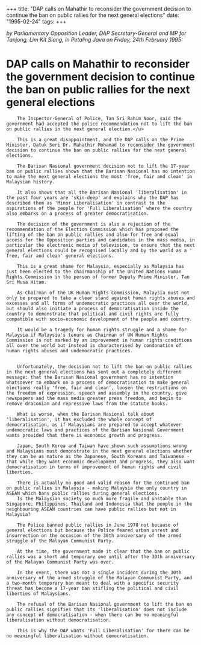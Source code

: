 +++ 
title: "DAP calls on Mahathir to reconsider the government decision to continue the ban on public rallies for the next general elections"
date: "1995-02-24"
tags:
+++

_by Parliamentary Opposition Leader, DAP Secretary-General and MP for Tanjong, Lim Kit Siang, in Petaling Java on Friday, 24th February 1995:_

# DAP calls on Mahathir to reconsider the government decision to continue the ban on public rallies for the next general elections

		The Inspector-General of Police, Tan Sri Rahim Noor, said the government had accepted the police recommendation not to lift the ban on public rallies in the next general election.</u>

		This is a great disappointment, and the DAP calls on the Prime Minister, Datuk Seri Dr. Mahathir Mohamad to reconsider the government decision to continue the ban on public rallies for the next general elections.

		The Barisan Nasional government decision not to lift the 17-year ban on public rallies shows that the Barisan Nasional has no intention to make the next general elections the most 'free, fair and clean' in Malaysian history.

		It also shows that all the Barisan Nasional ‘liberalisation' in the past four years are 'skin-deep' and explains why the DAP has described them as 'Minor Liberalisation' in contrast to the aspirations of the people for 'Full Liberalisation’ where the country also embarks on a process of greater democratisation.

		The decision of the government is also a rejection of the recommendation of the Election Commission which has proposed the lifting of the ban on public rallies and also for free and equal access for the Opposition parties and candidates in the mass media, in particular the electronic media of television, to ensure that the next general elections could be recognised locally and by the world as a ' free, fair and clean' general elections.

		This is a great shame for Malaysia, especially as Malaysia has just been elected to the chairmanship of the United Nations Human Rights Commission in the person of former Deputy Prime Minister, Tan Sri Musa Hitam.

		As Chairman of the UK Human Rights Commission, Malaysia must not only be prepared to take a clear stand against human rights abuses and excesses and all forms of undemocratic practices all over the world, but should also initiate a process of democratisation inside the country to demonstrate that political and civil rights are fully compatible with socio-economic development of the people and country.

		It would be a tragedy for human rights struggle and a shame for Malaysia if Malaysia's tenure as Chairman of UN Human Rights Commission is not marked by an improvement in human rights conditions all over the world but instead is characterised by condonation of human rights abuses and undemocratic practices.


		Unfortunately, the decision not to lift the ban on public rallies in the next general elections has sent out a completely different message: that the Barisan Nasional government has no intention whatsoever to embark on a process of democratisation to make general elections really 'free, fair and clean’, loosen the restrictions on the freedom of expression, speech and assembly in the country, give newspapers and the mass media greater press freedom, and begin to remove draconian and repressive laws from the statute books.

		What is worse, when the Barisan Nasional talk about 'liberalisation', it has excluded the whole concept of democratisation, as if Malaysians are prepared to accept whatever undemocratic laws and practices of the Barisan Nasional Government wants provided that there is economic growth and progress.

		Japan, South Korea and Taiwan have shown such assumptions wrong and Malaysians must demonstrate in the next general elections whether they can be as mature as the Japanese, South Koreans and Taiwanese - that while they want economic development and progress, they also want democratisation in terms of improvement of human rights and civil liberties.

		There is actually no good and valid reason for the continued ban on public rallies in Malaysia - making Malaysia the only country in ASEAN which bans public rallies during general elections.
		Is the Malaysian society so much more fragile and unstable than Singapore, Philippines, Thailand and Indonesia that the people in the neighbouring ASEAN countries can have public rallies but not in Malaysia?

		The Police banned public rallies in June 1978 not because of general elections but because the Police feared urban unrest and insurrection on the occasion of the 30th anniversary of the armed struggle of the Malayan Communist Party.

		At the time, the government made it clear that the ban on public rallies was a short and temporary one until after the 30th anniversary of the Malayan Communist Party was over.

		In the event, there was not a single incident during the 30th anniversary of the armed struggle of the Malayan Communist Party, and a two-month temporary ban meant to deal with a specific security threat has become a 17-year ban stifling the political and civil liberties of Malaysians.

		The refusal of the Barisan Nasional government to lift the ban on public rallies signifies that its 'liberalisation' does not include any concept of democratisation - when there can be no meaningful liberalisation without democratisation.

		This is why the DAP wants 'Full Liberalisation' for there can be no meaningful liberalisation without democratisation.
 
